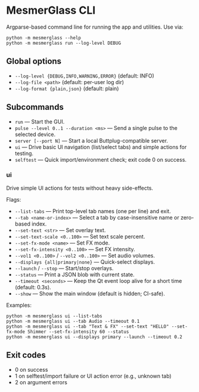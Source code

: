 # MesmerGlass CLI

Argparse-based command line for running the app and utilities. Use via:

```
python -m mesmerglass --help
python -m mesmerglass run --log-level DEBUG
```

## Global options

- `--log-level {DEBUG,INFO,WARNING,ERROR}` (default: INFO)
- `--log-file <path>` (default: per-user log dir)
- `--log-format {plain,json}` (default: plain)

## Subcommands

- `run` — Start the GUI.
- `pulse --level 0..1 --duration <ms>` — Send a single pulse to the selected device.
- `server [--port N]` — Start a local Buttplug-compatible server.
- `ui` — Drive basic UI navigation (list/select tabs) and simple actions for testing.
- `selftest` — Quick import/environment check; exit code 0 on success.

### ui

Drive simple UI actions for tests without heavy side-effects.

Flags:
- `--list-tabs` — Print top-level tab names (one per line) and exit.
- `--tab <name-or-index>` — Select a tab by case-insensitive name or zero-based index.
- `--set-text <str>` — Set overlay text.
- `--set-text-scale <0..100>` — Set text scale percent.
- `--set-fx-mode <name>` — Set FX mode.
- `--set-fx-intensity <0..100>` — Set FX intensity.
- `--vol1 <0..100>` / `--vol2 <0..100>` — Set audio volumes.
- `--displays {all|primary|none}` — Quick-select displays.
- `--launch` / `--stop` — Start/stop overlays.
- `--status` — Print a JSON blob with current state.
- `--timeout <seconds>` — Keep the Qt event loop alive for a short time (default: 0.3s).
- `--show` — Show the main window (default is hidden; CI-safe).

Examples:

```
python -m mesmerglass ui --list-tabs
python -m mesmerglass ui --tab Audio --timeout 0.1
python -m mesmerglass ui --tab "Text & FX" --set-text "HELLO" --set-fx-mode Shimmer --set-fx-intensity 60 --status
python -m mesmerglass ui --displays primary --launch --timeout 0.2
```

## Exit codes

- 0 on success
- 1 on selftest/import failure or UI action error (e.g., unknown tab)
- 2 on argument errors
